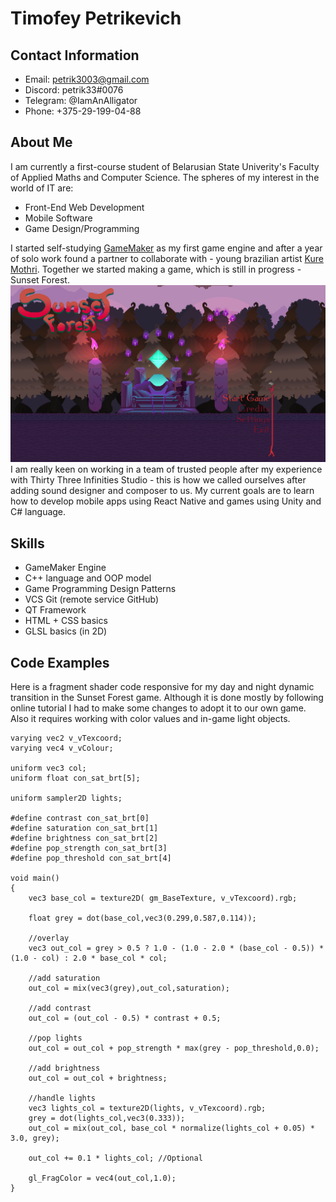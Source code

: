 # Timofey Petrikevich

## Contact Information

- Email: petrik3003@gmail.com
- Discord: petrik33#0076
- Telegram: @IamAnAlligator
- Phone: +375-29-199-04-88

## About Me

I am currently a first-course student of Belarusian State Univerity's Faculty of Applied Maths and Computer Science. The spheres of my interest in the world of IT are:

- Front-End Web Development
- Mobile Software
- Game Design/Programming

I started self-studying [GameMaker](https://gamemaker.io/ru/gamemaker) as my first game engine and after a year of solo work found a partner to collaborate with - young brazilian artist [Kure Mothri](https://linktr.ee/kuremothri). Together we started making a game, which is still in progress - Sunset Forest. ![Start Menu Screenshot](<./Images/%D0%A1%D0%BD%D0%B8%D0%BC%D0%BE%D0%BA%20%D1%8D%D0%BA%D1%80%D0%B0%D0%BD%D0%B0%20(598).png>)
I am really keen on working in a team of trusted people after my experience with Thirty Three Infinities Studio - this is how we called ourselves after adding sound designer and composer to us.
My current goals are to learn how to develop mobile apps using React Native and games using Unity and C# language.

## Skills

- GameMaker Engine
- C++ language and OOP model
- Game Programming Design Patterns
- VCS Git (remote service GitHub)
- QT Framework
- HTML + CSS basics
- GLSL basics (in 2D)

## Code Examples

Here is a fragment shader code responsive for my day and night dynamic transition in the Sunset Forest game. Although it is done mostly by following online tutorial I had to make some changes to adopt it to our own game. Also it requires working with color values and in-game light objects.

```
varying vec2 v_vTexcoord;
varying vec4 v_vColour;

uniform vec3 col;
uniform float con_sat_brt[5];

uniform sampler2D lights;

#define contrast con_sat_brt[0]
#define saturation con_sat_brt[1]
#define brightness con_sat_brt[2]
#define pop_strength con_sat_brt[3]
#define pop_threshold con_sat_brt[4]

void main()
{
	vec3 base_col = texture2D( gm_BaseTexture, v_vTexcoord).rgb;

	float grey = dot(base_col,vec3(0.299,0.587,0.114));

	//overlay
	vec3 out_col = grey > 0.5 ? 1.0 - (1.0 - 2.0 * (base_col - 0.5)) * (1.0 - col) : 2.0 * base_col * col;

	//add saturation
	out_col = mix(vec3(grey),out_col,saturation);

	//add contrast
	out_col = (out_col - 0.5) * contrast + 0.5;

	//pop lights
	out_col = out_col + pop_strength * max(grey - pop_threshold,0.0);

	//add brightness
	out_col = out_col + brightness;

	//handle lights
	vec3 lights_col = texture2D(lights, v_vTexcoord).rgb;
	grey = dot(lights_col,vec3(0.333));
	out_col = mix(out_col, base_col * normalize(lights_col + 0.05) * 3.0, grey);

	out_col += 0.1 * lights_col; //Optional

    gl_FragColor = vec4(out_col,1.0);
}

```
